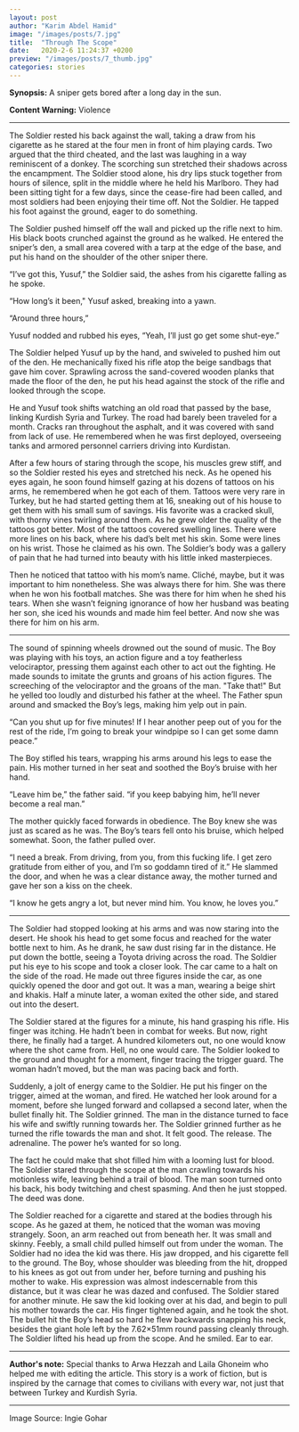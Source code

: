 ```yaml
---
layout: post
author: "Karim Abdel Hamid"
image: "/images/posts/7.jpg"
title:  "Through The Scope"
date:   2020-2-6 11:24:37 +0200
preview: "/images/posts/7_thumb.jpg"
categories: stories
---
```


**Synopsis:** A sniper gets bored after a long day in the sun.

**Content Warning:** Violence

---

The Soldier rested his back against the wall, taking a draw from his cigarette as he stared at the four men in front of him playing cards. Two argued that the third cheated, and the last was laughing in a way reminiscent of a donkey. The scorching sun stretched their shadows across the encampment. The Soldier stood alone, his dry lips stuck together from hours of silence, split in the middle where he held his Marlboro. They had been sitting tight for a few days, since the cease-fire had been called, and most soldiers had been enjoying their time off. Not the Soldier. He tapped his foot against the ground, eager to do something.

The Soldier pushed himself off the wall and picked up the rifle next to him. His black boots crunched against the ground as he walked. He entered the sniper’s den, a small area covered with a tarp at the edge of the base, and put his hand on the shoulder of the other sniper there.

“I’ve got this, Yusuf,” the Soldier said, the ashes from his cigarette falling as he spoke.

“How long’s it been," Yusuf asked, breaking into a yawn.

“Around three hours,” 

Yusuf nodded and rubbed his eyes, “Yeah, I’ll just go get some shut-eye.”

The Soldier helped Yusuf up by the hand, and swiveled to pushed him out of the den. He mechanically fixed his rifle atop the beige sandbags that gave him cover. Sprawling across the sand-covered wooden planks that made the floor of the den, he put his head against the stock of the rifle and looked through the scope.

He and Yusuf took shifts watching an old road that passed by the base, linking Kurdish Syria and Turkey. The road had barely been traveled for a month. Cracks ran throughout the asphalt, and it was covered with sand from lack of use. He remembered when he was first deployed, overseeing tanks and armored personnel carriers driving into Kurdistan.

After a few hours of staring through the scope, his muscles grew stiff, and so the Soldier rested his eyes and stretched his neck. As he opened his eyes again, he soon found himself gazing at his dozens of tattoos on his arms, he remembered when he got each of them. Tattoos were very rare in Turkey, but he had started getting them at 16, sneaking out of his house to get them with his small sum of savings. His favorite was a cracked skull, with thorny vines twirling around them. As he grew older the quality of the tattoos got better. Most of the tattoos covered swelling lines. There were more lines on his back, where his dad’s belt met his skin. Some were lines on his wrist. Those he claimed as his own. The Soldier’s body was a gallery of pain that he had turned into beauty with his little inked masterpieces.

Then he noticed that tattoo with his mom’s name. Cliché, maybe, but it was important to him nonetheless. She was always there for him. She was there when he won his football matches. She was there for him when he shed his tears. When she wasn’t feigning ignorance of how her husband was beating her son, she iced his wounds and made him feel better.  And now she was there for him on his arm.

---

The sound of spinning wheels drowned out the sound of music. The Boy was playing with his toys, an action figure and a toy featherless velociraptor, pressing them against each other to act out the fighting. He made sounds to imitate the grunts and groans of his action figures. The screeching of the velociraptor and the groans of the man. "Take that!" But he yelled too loudly and disturbed his father at the wheel. The Father spun around and smacked the Boy’s legs, making him yelp out in pain.

“Can you shut up for five minutes! If I hear another peep out of you for the rest of the ride, I’m going to break your windpipe so I can get some damn peace.”

The Boy stifled his tears, wrapping his arms around his legs to ease the pain. His mother turned in her seat and soothed the Boy’s bruise with her hand.

“Leave him be,” the father said. “if you keep babying him, he’ll never become a real man.”

The mother quickly faced forwards in obedience. The Boy knew she was just as scared as he was. The Boy’s tears fell onto his bruise, which helped somewhat. Soon, the father pulled over.

“I need a break. From driving, from you, from this fucking life. I get zero gratitude from either of you, and I’m so goddamn tired of it.” He slammed the door, and when he was a clear distance away, the mother turned and gave her son a kiss on the cheek.

“I know he gets angry a lot, but never mind him. You know, he loves you.”

---

The Soldier had stopped looking at his arms and was now staring into the desert. He shook his head to get some focus and reached for the water bottle next to him. As he drank, he saw dust rising far in the distance. He put down the bottle, seeing a Toyota driving across the road. The Soldier put his eye to his scope and took a closer look. The car came to a halt on the side of the road. He made out three figures inside the car, as one quickly opened the door and got out. It was a man, wearing a beige shirt and khakis. Half a minute later, a woman exited the other side, and stared out into the desert.

The Soldier stared at the figures for a minute, his hand grasping his rifle. His finger was itching. He hadn’t been in combat for weeks. But now, right there, he finally had a target. A hundred kilometers out, no one would know where the shot came from. Hell, no one would care. The Soldier looked to the ground and thought for a moment, finger tracing the trigger guard. The woman hadn’t moved, but the man was pacing back and forth.

Suddenly, a jolt of energy came to the Soldier. He put his finger on the trigger, aimed at the woman, and fired. He watched her look around for a moment, before she lunged forward and collapsed a second later, when the bullet finally hit. The Soldier grinned. The man in the distance turned to face his wife and swiftly running towards her. The Soldier grinned further as he turned the rifle towards the man and shot. It felt good. The release. The adrenaline. The power he’s wanted for so long.

The fact he could make that shot filled him with a looming lust for blood. The Soldier stared through the scope at the man crawling towards his motionless wife, leaving behind a trail of blood. The man soon turned onto his back, his body twitching and chest spasming. And then he just stopped. The deed was done.

The Soldier reached for a cigarette and stared at the bodies through his scope. As he gazed at them, he noticed that the woman was moving strangely. Soon, an arm reached out from beneath her. It was small and skinny. Feebly, a small child pulled himself out from under the woman. The Soldier had no idea the kid was there. His jaw dropped, and his cigarette fell to the ground. The Boy, whose shoulder was bleeding from the hit, dropped to his knees as got out from under her, before turning and pushing his mother to wake. His expression was almost indescernable from this distance, but it was clear he was dazed and confused. The Soldier stared for another minute. He saw the kid looking over at his dad, and begin to pull his mother towards the car. His finger tightened again, and he took the shot. The bullet hit the Boy’s head so hard he flew backwards snapping his neck, besides the giant hole left by the 7.62×51mm round passing cleanly through. The Soldier lifted his head up from the scope. And he smiled. Ear to ear.

---

**Author's note:** Special thanks to Arwa Hezzah and Laila Ghoneim who helped me with editing the article. This story is a work of fiction, but is inspired by the carnage that comes to civilians with every war, not just that between Turkey and Kurdish Syria.

---

Image Source: Ingie Gohar